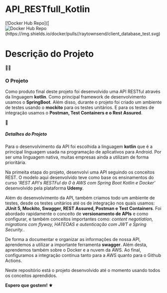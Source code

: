 ﻿# API_RESTfull_Kotlin

[!Docker Hub Repo]([![Docker Hub Repo (https://img.shields.io/docker/pulls//raytownsend/client_database_test.svg)](https://hub.docker.com/repository/docker//raytownsend/client_database_test)


<h1>Descrição do Projeto</h1>


:man_technologist:<h3>O Projeto</h3> 
Como produto final deste projeto foi desenvolvido uma API RESTful através da linguagem <strong>kotlin</strong>. Como principal framework de desenvolvimento usamos o <strong>SpringBoot</strong>. Além disso, durante o projeto foi criado um ambiente de testes usando o <strong>mockito</strong> para os testes unitários. E para os testes de integração usamos o <strong>Postman, Test Containers e o Rest Assured</strong>.

:game_die:<h5>Detalhes do Projeto</h5> 

Para o desenvolvimento da API foi escolhida a linguagem <strong>kotlin</strong> que é a principal linguagem usada na programação de aplicativos para Android. Por ser uma linguagem nativa, muitas empresas ainda a utilizam de forma prioritária.

Na primeita etapa do projeto, desenvolvi uma API seguindo os conceitos REST. O modelo aqui desenvolvido teve como base os ensinamentos do curso <em>'REST API's RESTFul do 0 à AWS com Spring Boot Kotlin e Docker'</em> desenvolvido pela plataforma <strong>Udemy</strong>.

Além do desenvolvimento da API, também criamos todo um ambiente de testes, desde os testes unitários até os de integração nos quais usamos: <strong>JUnit 5, Mockito, Swagger, REST Assured, Postman e Test Containers</strong>. Foi abordado rapidamente o conceito de <strong>versionamento de APIs</strong> e como configurar, e também conceitos importantes como: <em>content negotiation, migrations com flyway, HATEOAS e autenticação com JWT e Spring Security.</em>.

De forma a documentar e organizar as informações de nossa API, aprendemos a utilizar a importante ferramenta <strong>swagger</strong>. Além desta, aprendemos também sobre o Docker e a nuvem da AWS. Ao final, configuramos a integração contínua tanto para a AWS quanto para o Github Actions. 

Neste repositório está o projeto desenvolvido até o momento usando todos os conceitos aprendidos.

<strong>Espero que gostem! :fleur_de_lis:</strong>
